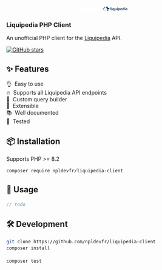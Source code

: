 

<br />

<p align="center">

<img src="./docs/images/dark.png#gh-dark-mode-only" width="65" />
<img src="./docs/images/light.png#gh-light-mode-only" width="65" />

<h3>
Liquipedia PHP Client
</h3>
<p>
An unofficial PHP client for the <a href="https://liquipedia.net">Liquipedia</a> API.
<p>

<p>
<a href="https://github.com/npldevfr/liquipedia-client" target="__blank"><img alt="GitHub stars" src="https://img.shields.io/github/stars/npldevfr/liquipedia-client?flat&colorA=002438&colorB=41c399"></a>
</p>

</p>

## ✨ Features
👌&nbsp; Easy to use<br>
🔥&nbsp; Supports all Liquipedia API endpoints<br>
🔨&nbsp; Custom query builder<br>
🧩&nbsp; Extensible<br>
📚&nbsp; Well documented<br>
🧪&nbsp; Tested<br>



## 📦 Installation
Supports PHP >= 8.2

```bash
composer require npldevfr/liquipedia-client
```

## 🚀 Usage
```php
// todo
```

## 🛠️ Development
```bash
git clone https://github.com/npldevfr/liquipedia-client
composer install

composer test
```

